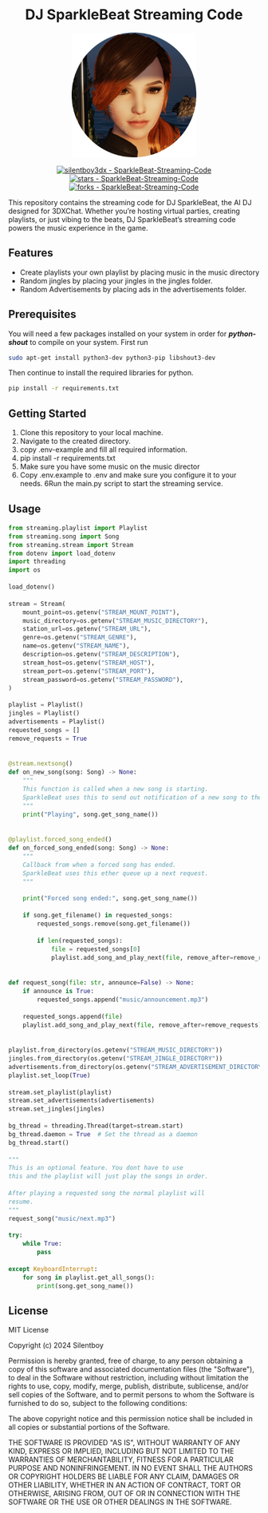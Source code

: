 <h1 align="center"> DJ SparkleBeat Streaming Code</h1>

<p align="center">
    <img src="assets/sparklebeat.png" width="250"  height="250" alt="Picture of DJ SparkleBeat" />
</p>
<p align="center">
<a href="https://github.com/silentboy3dx/SparkleBeat-Streaming-Code" title="Go to GitHub repo"><img src="https://img.shields.io/static/v1?label=silentboy3dx&message=SparkleBeat-Streaming-Code&color=blue&logo=github" alt="silentboy3dx - SparkleBeat-Streaming-Code"></a>
<a href="https://github.com/silentboy3dx/SparkleBeat-Streaming-Code"><img src="https://img.shields.io/github/stars/silentboy3dx/SparkleBeat-Streaming-Code?style=social" alt="stars - SparkleBeat-Streaming-Code"></a>
<a href="https://github.com/silentboy3dx/SparkleBeat-Streaming-Code"><img src="https://img.shields.io/github/forks/silentboy3dx/SparkleBeat-Streaming-Code?style=social" alt="forks - SparkleBeat-Streaming-Code"></a>

</p>


This repository contains the streaming code for DJ SparkleBeat, the AI DJ designed for 3DXChat. Whether you’re hosting virtual parties, creating playlists, or just vibing to the beats, DJ SparkleBeat’s streaming code powers the music experience in the game.
    
## Features
* Create playlists your own playlist by placing music in the music directory
* Random jingles by placing your jingles in the jingles folder.
* Random Advertisements by placing ads in the advertisements folder.

## Prerequisites 

You will need a few packages installed on your system in order for ***python-shout*** to compile on your system. First run 

```bash
sudo apt-get install python3-dev python3-pip libshout3-dev
```
Then continue to install the required libraries for python. 

```bash
pip install -r requirements.txt
```

## Getting Started


1. Clone this repository to your local machine.
2. Navigate to the created directory.
3. copy .env-example and fill all required information.
3. pip install -r requirements.txt
4. Make sure you have some music on the music director
5. Copy .env.example to .env and make sure you configure it to your needs.
6Run the main.py script to start the streaming service.


## Usage

```python
from streaming.playlist import Playlist
from streaming.song import Song
from streaming.stream import Stream
from dotenv import load_dotenv
import threading
import os

load_dotenv()

stream = Stream(
    mount_point=os.getenv("STREAM_MOUNT_POINT"),
    music_directory=os.getenv("STREAM_MUSIC_DIRECTORY"),
    station_url=os.getenv("STREAM_URL"),
    genre=os.getenv("STREAM_GENRE"),
    name=os.getenv("STREAM_NAME"),
    description=os.getenv("STREAM_DESCRIPTION"),
    stream_host=os.getenv("STREAM_HOST"),
    stream_port=os.getenv("STREAM_PORT"),
    stream_password=os.getenv("STREAM_PASSWORD"),
)

playlist = Playlist()
jingles = Playlist()
advertisements = Playlist()
requested_songs = []
remove_requests = True


@stream.nextsong()
def on_new_song(song: Song) -> None:
    """
    This function is called when a new song is starting.
    SparkleBeat uses this to send out notification of a new song to the game chat.
    """
    print("Playing", song.get_song_name())


@playlist.forced_song_ended()
def on_forced_song_ended(song: Song) -> None:
    """
    Callback from when a forced song has ended.
    SparkleBeat uses this ether queue up a next request.
    """

    print("Forced song ended:", song.get_song_name())

    if song.get_filename() in requested_songs:
        requested_songs.remove(song.get_filename())

        if len(requested_songs):
            file = requested_songs[0]
            playlist.add_song_and_play_next(file, remove_after=remove_requests)


def request_song(file: str, announce=False) -> None:
    if announce is True:
        requested_songs.append("music/announcement.mp3")

    requested_songs.append(file)
    playlist.add_song_and_play_next(file, remove_after=remove_requests)


playlist.from_directory(os.getenv("STREAM_MUSIC_DIRECTORY"))
jingles.from_directory(os.getenv("STREAM_JINGLE_DIRECTORY"))
advertisements.from_directory(os.getenv("STREAM_ADVERTISEMENT_DIRECTORY"))
playlist.set_loop(True)

stream.set_playlist(playlist)
stream.set_advertisements(advertisements)
stream.set_jingles(jingles)

bg_thread = threading.Thread(target=stream.start)
bg_thread.daemon = True  # Set the thread as a daemon
bg_thread.start()

"""
This is an optional feature. You dont have to use 
this and the playlist will just play the songs in order.

After playing a requested song the normal playlist will
resume.
"""
request_song("music/next.mp3")

try:
    while True:
        pass

except KeyboardInterrupt:
    for song in playlist.get_all_songs():
        print(song.get_song_name())

```

 
## License

MIT License

Copyright (c) 2024 Silentboy

Permission is hereby granted, free of charge, to any person obtaining a copy
of this software and associated documentation files (the "Software"), to deal
in the Software without restriction, including without limitation the rights
to use, copy, modify, merge, publish, distribute, sublicense, and/or sell
copies of the Software, and to permit persons to whom the Software is
furnished to do so, subject to the following conditions:

The above copyright notice and this permission notice shall be included in all
copies or substantial portions of the Software.

THE SOFTWARE IS PROVIDED "AS IS", WITHOUT WARRANTY OF ANY KIND, EXPRESS OR
IMPLIED, INCLUDING BUT NOT LIMITED TO THE WARRANTIES OF MERCHANTABILITY,
FITNESS FOR A PARTICULAR PURPOSE AND NONINFRINGEMENT. IN NO EVENT SHALL THE
AUTHORS OR COPYRIGHT HOLDERS BE LIABLE FOR ANY CLAIM, DAMAGES OR OTHER
LIABILITY, WHETHER IN AN ACTION OF CONTRACT, TORT OR OTHERWISE, ARISING FROM,
OUT OF OR IN CONNECTION WITH THE SOFTWARE OR THE USE OR OTHER DEALINGS IN THE
SOFTWARE.
